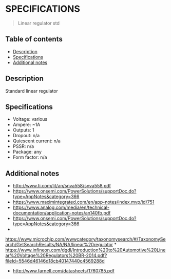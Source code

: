 # SPECIFICATIONS
> Linear regulator std

## Table of contents
* [Description](#description)
* [Specifications](#specifications)
* [Additional notes](#additional-notes)

## Description
Standard linear regulator

## Specifications
* Voltage: various
* Ampere: ~1A
* Outputs: 1
* Dropout: n/a
* Quiescent current: n/a
* PSSR: n/a
* Package: any
* Form factor: n/a


## Additional notes
* http://www.ti.com/lit/an/snva558/snva558.pdf
* https://www.onsemi.com/PowerSolutions/supportDoc.do?type=AppNotes&category=366
* https://www.maximintegrated.com/en/app-notes/index.mvp/id/751
* https://www.analog.com/media/en/technical-documentation/application-notes/an140fb.pdf
* https://www.onsemi.com/PowerSolutions/supportDoc.do?type=AppNotes&category=366
* 
https://www.microchip.com/wwwcategory/taxonomysearch/#/TaxonomySearch/GetSearchResults/NA/NA/linear%20regulator
* 
https://www.infineon.com/dgdl/Introduction%20to%20Automotive%20Linear%20Voltage%20Regulators%20BR-2014.pdf?fileId=5546d46146d18cb40147440c4569288d
* http://www.farnell.com/datasheets/1760785.pdf
